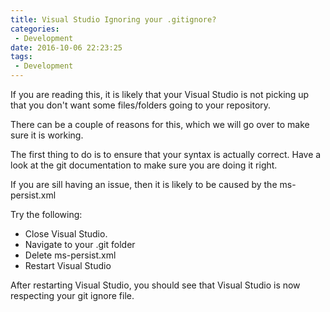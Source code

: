 ```yaml
---
title: Visual Studio Ignoring your .gitignore?
categories:
 - Development
date: 2016-10-06 22:23:25
tags:
 - Development
---
```

If you are reading this, it is likely that your Visual Studio is not picking up that you don't want some files/folders going to your repository.

There can be a couple of reasons for this, which we will go over to make sure it is working.

The first thing to do is to ensure that your syntax is actually correct. Have a look at the git documentation to make sure you are doing it right.

If you are sill having an issue, then it is likely to be caused by the ms-persist.xml

Try the following:

- Close Visual Studio.
- Navigate to your .git folder
- Delete ms-persist.xml
- Restart Visual Studio

After restarting Visual Studio, you should see that Visual Studio is now respecting your git ignore file.
